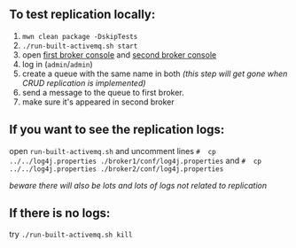 To test replication locally:
--------------------------

1) `mwn clean package -DskipTests`
2) `./run-built-activemq.sh start`
3) open [first broker console](http://127.0.0.1:8161) and [second broker console](http://127.0.0.1:8162)
4) log in (`admin`/`admin`)
5) create a queue with the same name in both *(this step will get gone when CRUD replication is implemented)*
6) send a message to the queue to first broker.
7) make sure it's appeared in second broker

If you want to see the replication logs:
--------------------------------------

open `run-built-activemq.sh` and uncomment lines `#  cp ../../log4j.properties ./broker1/conf/log4j.properties` and `#  cp ../../log4j.properties ./broker2/conf/log4j.properties`

*beware there will also be lots and lots of logs not related to replication*

If there is no logs:
--------------------------------------

try `./run-built-activemq.sh kill`